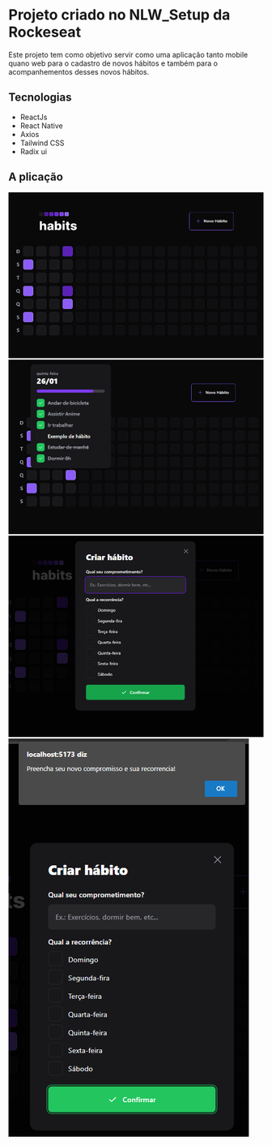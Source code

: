 # Projeto criado no NLW_Setup da Rockeseat
Este projeto tem como objetivo servir como uma aplicação tanto mobile quano web para o cadastro de novos hábitos e também para o acompanhementos desses novos hábitos.

## Tecnologias
- ReactJs
- React Native
- Axios
- Tailwind CSS
- Radix ui

## A plicação
![Tela incial](imag/imag_01.png)
![Verificação de hábitos](imag/imag_02.png)
![Tela de cadasto novos hábitos](imag/imag_03.png)
![Validação para cadastro de dados](imag/imag_04.png)
